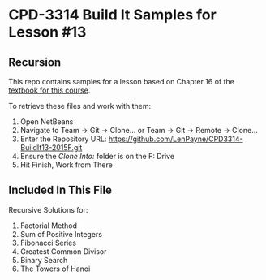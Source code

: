 # CPD-3314 Build It Samples for Lesson #13
## Recursion

This repo contains samples for a lesson based on Chapter 16 of the [textbook for this course](http://www.pearsonhighered.com/cs-resources/products/product.html#product,isbn=0133957055).

To retrieve these files and work with them:

1. Open NetBeans
2. Navigate to Team -> Git -> Clone... or Team -> Git -> Remote -> Clone...
3. Enter the Repository URL: https://github.com/LenPayne/CPD3314-BuildIt13-2015F.git
4. Ensure the *Clone Into:* folder is on the F: Drive
5. Hit Finish, Work from There

## Included In This File

Recursive Solutions for:

1. Factorial Method
2. Sum of Positive Integers
3. Fibonacci Series
4. Greatest Common Divisor
5. Binary Search
6. The Towers of Hanoi